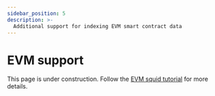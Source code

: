 ```yaml
---
sidebar_position: 5
description: >-
  Additional support for indexing EVM smart contract data
---
```


# EVM support

This page is under construction. Follow the [EVM squid tutorial](/tutorials/create-an-evm-processing-squid) for more details.